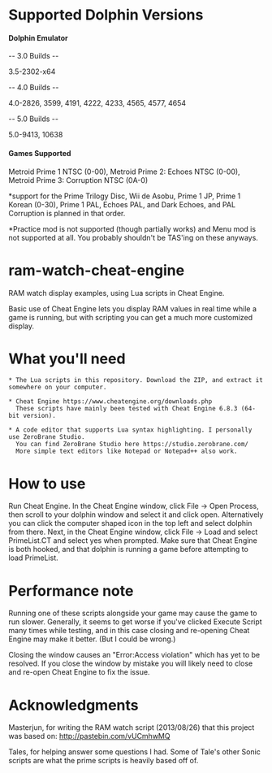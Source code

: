 # Supported Dolphin Versions

#### Dolphin Emulator 

-- 3.0 Builds -- 

3.5-2302-x64

-- 4.0 Builds --

4.0-2826, 3599, 4191, 4222, 4233, 4565, 4577, 4654

-- 5.0 Builds --

5.0-9413, 10638


#### Games Supported 

Metroid Prime 1 		NTSC (0-00), 
Metroid Prime 2: Echoes 	NTSC (0-00), 
Metroid Prime 3: Corruption 	NTSC (0A-0)

*support for the Prime Trilogy Disc, Wii de Asobu, Prime 1 JP, Prime 1 Korean (0-30),
Prime 1 PAL, Echoes PAL, and Dark Echoes, and PAL Corruption is planned in that order.

*Practice mod is not supported (though partially works) and Menu mod is not supported at all. 
You probably shouldn't be TAS'ing on these anyways. 

# ram-watch-cheat-engine

RAM watch display examples, using Lua scripts in Cheat Engine.

Basic use of Cheat Engine lets you display RAM values in real time while a game is running,
but with scripting you can get a much more customized display.


# What you'll need

	* The Lua scripts in this repository. Download the ZIP, and extract it somewhere on your computer.

	* Cheat Engine https://www.cheatengine.org/downloads.php
	  These scripts have mainly been tested with Cheat Engine 6.8.3 (64-bit version). 

	* A code editor that supports Lua syntax highlighting. I personally use ZeroBrane Studio.
	  You can find ZeroBrane Studio here https://studio.zerobrane.com/
	  More simple text editors like Notepad or Notepad++ also work.


# How to use

Run Cheat Engine. In the Cheat Engine window, click File -> Open Process, then scroll to your dolphin window and select it and click open. 
Alternatively you can click the computer shaped icon in the top left and select dolphin from there. Next, in the Cheat Engine window, 
click File ->  Load and select PrimeList.CT and select yes when prompted. Make sure that Cheat Engine is both hooked, and that dolphin is 
running a game before attempting to load PrimeList. 

# Performance note

Running one of these scripts alongside your game may cause the game to run slower. Generally, it seems to get worse if you've clicked
Execute Script many times while testing, and in this case closing and re-opening Cheat Engine may make it better. (But I could be wrong.)

Closing the window causes an "Error:Access violation" which has yet to be resolved. If you close the window by mistake you will likely
need to close and re-open Cheat Engine to fix the issue. 


# Acknowledgments

Masterjun, for writing the RAM watch script (2013/08/26) that this project was based on: http://pastebin.com/vUCmhwMQ

Tales, for helping answer some questions I had. Some of Tale's other Sonic scripts are what the prime scripts is heavily based off of.
